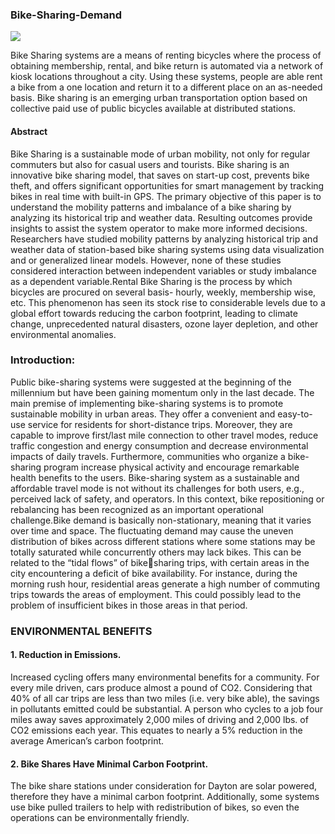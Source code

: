 ### Bike-Sharing-Demand

 <img src="https://user-images.githubusercontent.com/56653281/190843071-2cc9955d-80c2-4f11-bc3b-23ec8108f71d.png" style="align=center;">

Bike Sharing systems are a means of renting  bicycles where the process of obtaining  membership, rental, and bike return is  automated via a network of kiosk locations  throughout a city. Using these systems,  people are able rent a bike from a one  location and return it to a different place on  an as-needed basis. Bike sharing is an  emerging urban transportation option based  on collective paid use of public bicycles  available at distributed stations.


#### Abstract 
Bike Sharing is a sustainable mode of urban mobility, not only for regular commuters but also for casual users and tourists. Bike sharing is an innovative bike sharing model, that saves on start-up cost, prevents bike theft, and offers significant opportunities for smart management by tracking bikes in real time with built-in GPS. The primary objective of this paper is to understand the mobility patterns and imbalance of a bike sharing by analyzing its historical trip and weather data. Resulting outcomes provide insights to assist the system operator to make more informed decisions. Researchers have studied mobility patterns by analyzing historical trip and weather data of station-based bike sharing systems using data visualization and or generalized linear models. However, none of these studies considered interaction between independent variables or study imbalance as a dependent variable.Rental Bike Sharing is the process by which bicycles are procured on several basis- hourly, weekly, membership wise, etc. This phenomenon has seen its stock rise to considerable levels due to a global effort towards reducing the carbon footprint, leading to climate change, unprecedented natural disasters, ozone layer depletion, and other environmental anomalies.

### Introduction:
Public bike-sharing systems were suggested at the beginning of the millennium but have been gaining momentum only in the last decade. The main premise of implementing bike-sharing systems is to promote sustainable mobility in urban areas. They offer a convenient and easy-to-use service for residents for short-distance trips. Moreover, they are capable to improve first/last mile connection to other travel modes, reduce traffic congestion and energy consumption and decrease environmental impacts of daily travels. Furthermore, communities who organize a bike-sharing program increase physical activity and encourage remarkable health benefits to the users. Bike-sharing system as a sustainable and affordable travel mode is not without its challenges for both users, e.g., perceived lack of safety, and operators. In this context, bike repositioning or rebalancing has been recognized as an important operational challenge.Bike demand is basically non-stationary, meaning that it varies over time and space. The fluctuating demand may cause the uneven distribution of bikes across different stations where some stations may be totally saturated while concurrently others may lack bikes. This can be related to the “tidal flows” of bikesharing trips, with certain areas in the city encountering a deficit of bike availability. For instance, during the morning rush hour, residential areas generate a high number of commuting trips towards the areas of employment. This could possibly lead to the problem of insufficient bikes in those areas in that period.

### ENVIRONMENTAL BENEFITS 
  #### 1. Reduction in Emissions.
Increased cycling offers many environmental benefits for a community. For every mile driven, cars produce almost a pound of CO2. Considering that 40% of all car trips are less than two miles (i.e. very bike able), the savings in pollutants emitted could be substantial. A person who cycles to a job four miles away saves approximately 2,000 miles of driving and 2,000 lbs. of CO2 emissions each year. This equates to nearly a 5% reduction in the average American’s carbon footprint.

  #### 2. Bike Shares Have Minimal Carbon Footprint.
The bike share stations under consideration for Dayton are solar powered, therefore they have a minimal carbon footprint. Additionally, some systems use bike pulled trailers to help with redistribution of bikes, so even the operations can be environmentally friendly.


